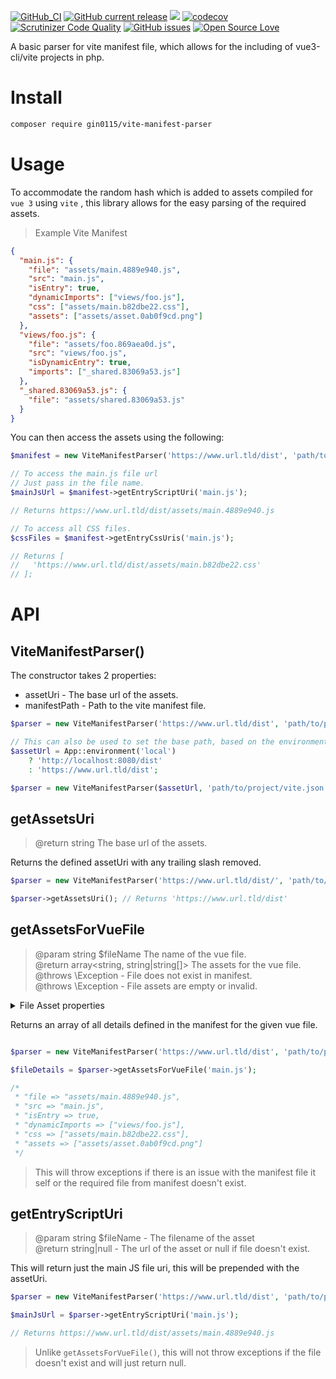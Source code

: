 [![GitHub_CI](https://github.com/gin0115/vite-manifest-parser/actions/workflows/cli.yaml/badge.svg)](https://github.com/gin0115/vite-manifest-parser/actions/workflows/cli.yaml)
[![GitHub current release](https://img.shields.io/github/release/gin0115/vite-manifest-parser)](https://github.com/gin0115/vite-manifest-parser/releases)
![](https://github.com/vite-manifest-parser/workflows/GitHub_CI/badge.svg " ")
[![codecov](https://codecov.io/gh/gin0115/vite-manifest-parser/branch/main/graph/badge.svg?token=1I2UJW717H)](https://codecov.io/gh/gin0115/vite-manifest-parser)
[![Scrutinizer Code Quality](https://scrutinizer-ci.com/g/gin0115/vite-manifest-parser/badges/quality-score.png?b=main)](https://scrutinizer-ci.com/g/gin0115/vite-manifest-parser/?branch=main)
[![GitHub issues](https://img.shields.io/github/issues/gin0115/vite-manifest-parser)](https://github.com/gin0115/vite-manifest-parser/issues)
[![Open Source Love](https://badges.frapsoft.com/os/mit/mit.svg?v=102)]()

A basic parser for vite manifest file, which allows for the including of vue3-cli/vite projects in php.

# Install

```bash
composer require gin0115/vite-manifest-parser
```

# Usage

To accommodate the random hash which is added to assets compiled for `vue 3` using `vite` , this library allows for the easy parsing of the required assets.

> Example Vite Manifest

```json
{
  "main.js": {
    "file": "assets/main.4889e940.js",
    "src": "main.js",
    "isEntry": true,
    "dynamicImports": ["views/foo.js"],
    "css": ["assets/main.b82dbe22.css"],
    "assets": ["assets/asset.0ab0f9cd.png"]
  },
  "views/foo.js": {
    "file": "assets/foo.869aea0d.js",
    "src": "views/foo.js",
    "isDynamicEntry": true,
    "imports": ["_shared.83069a53.js"]
  },
  "_shared.83069a53.js": {
    "file": "assets/shared.83069a53.js"
  }
}

```

You can then access the assets using the following:

```php
$manifest = new ViteManifestParser('https://www.url.tld/dist', 'path/to/project/vite.json');

// To access the main.js file url
// Just pass in the file name.
$mainJsUrl = $manifest->getEntryScriptUri('main.js');

// Returns https://www.url.tld/dist/assets/main.4889e940.js

// To access all CSS files.
$cssFiles = $manifest->getEntryCssUris('main.js');

// Returns [
//   'https://www.url.tld/dist/assets/main.b82dbe22.css'
// ];

```

# API

## ViteManifestParser()

The constructor takes 2 properties:
* assetUri - The base url of the assets.
* manifestPath - Path to the vite manifest file.

```php
$parser = new ViteManifestParser('https://www.url.tld/dist', 'path/to/project/vite.json');

// This can also be used to set the base path, based on the environment.
$assetUrl = App::environment('local')
    ? 'http://localhost:8080/dist'
    : 'https://www.url.tld/dist';

$parser = new ViteManifestParser($assetUrl, 'path/to/project/vite.json');
```

## getAssetsUri  
> @return string The base url of the assets.  

Returns the defined assetUri with any trailing slash removed.

```php
$parser = new ViteManifestParser('https://www.url.tld/dist/', 'path/to/project/vite.json');

$parser->getAssetsUri(); // Returns 'https://www.url.tld/dist'
```

## getAssetsForVueFile  
> @param string $fileName The name of the vue file.  
> @return array<string, string|string[]> The assets for the vue file.  
> @throws \Exception - File does not exist in manifest.  
> @throws \Exception - File assets are empty or invalid.  

<details>
<summary> File Asset properties </summary>

* **file**: *string*  
* **src**: *string*  
* **isEntry**?: *bool*  (optional)  
* **isDynamicEntry**?: *bool*  (optional)
* **dynamicImports**?: *string[]*   (optional)
* **css**?: *string[]*   (optional)
* **assets**?: *string[]*   (optional)
* **imports**?: *string[]*  (optional)
   
</details>

Returns an array of all details defined in the manifest for the given vue file.

```php

$parser = new ViteManifestParser('https://www.url.tld/dist', 'path/to/project/vite.json');

$fileDetails = $parser->getAssetsForVueFile('main.js');

/* 
 * "file => "assets/main.4889e940.js",
 * "src => "main.js",
 * "isEntry => true,
 * "dynamicImports => ["views/foo.js"],
 * "css => ["assets/main.b82dbe22.css"],
 * "assets => ["assets/asset.0ab0f9cd.png"]
 */

```
> This will throw exceptions if there is an issue with the manifest file it self or the required file from manifest doesn't exist.


## getEntryScriptUri  
> @param string $fileName - The filename of the asset  
> @return string|null - The url of the asset or null if file doesn't exist.  

This will return just the main JS file uri, this will be prepended with the assetUri.

```php
$parser = new ViteManifestParser('https://www.url.tld/dist', 'path/to/project/vite.json');

$mainJsUrl = $parser->getEntryScriptUri('main.js');

// Returns https://www.url.tld/dist/assets/main.4889e940.js
```

> Unlike `getAssetsForVueFile()`, this will not throw exceptions if the file doesn't exist and will just return null.

